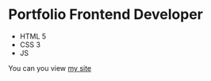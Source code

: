 # Portfolio Frontend Developer
- HTML 5
- CSS 3
- JS

You can you view [my site](https://salavat06.github.io/Parallax/)
